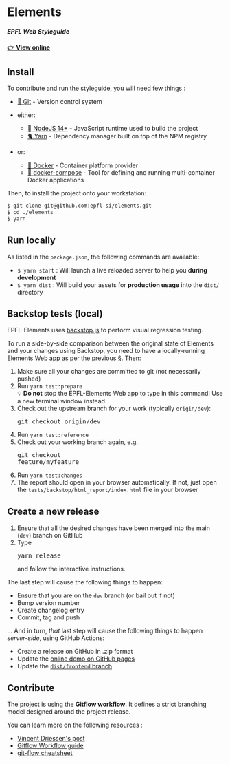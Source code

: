 # Elements
#### *EPFL Web Styleguide*

#### [👉 View online](https://epfl-si.github.io/elements)

## Install

To contribute and run the styleguide, you will need few things :
- [🔀 Git](https://git-scm.com/) - Version control system
- either:

  - [📗 NodeJS 14+](https://nodejs.org/en/) - JavaScript runtime used to build the project
  - [🐈 Yarn](https://yarnpkg.com/lang/en/) - Dependency manager built on top of the NPM registry

- or:
  - [🐳 Docker](https://www.docker.com/) - Container platform provider
  - [🐳 docker-compose](https://www.docker.com/) - Tool for defining and running multi-container Docker applications

Then, to install the project onto your workstation:

```bash
$ git clone git@github.com:epfl-si/elements.git
$ cd ./elements
$ yarn
```

## Run locally

As listed in the `package.json`, the following commands are available:

- `$ yarn start` : Will launch a live reloaded server to help you **during development**
- `$ yarn dist` : Will build your assets for **production usage** into the `dist/` directory

## Backstop tests (local)

EPFL-Elements uses [backstop.js](https://github.com/garris/BackstopJS#backstopjs) to perform visual regression testing.

To run a side-by-side comparison between the original state of Elements and your changes using Backstop, you need to have a locally-running Elements Web app as per the previous §. Then:

1. Make sure all your changes are committed to git (not necessarily pushed)
1. Run `yarn test:prepare`<br/>💡 **Do not** stop the EPFL-Elements Web app to type in this command! Use a new terminal window instead.
1. Check out the upstream branch for your work (typically `origin/dev`): <pre>git checkout origin/dev</pre>
1. Run `yarn test:reference`
1. Check out your working branch again, e.g. <pre>git checkout feature/myfeature</pre>
1. Run `yarn test:changes`
1. The report should open in your browser automatically. If not, just open the `tests/backstop/html_report/index.html` file in your browser

## Create a new release

1. Ensure that all the desired changes have been merged into the main (`dev`) branch on GitHub
1. Type <pre>yarn release</pre> and follow the interactive instructions.

The last step will cause the following things to happen:
- Ensure that you are on the `dev` branch (or bail out if not)
- Bump version number
- Create changelog entry
- Commit, tag and push

... And in turn, *that* last step will cause the following things to happen *server-side*, using GitHub Actions:
- Create a release on GitHub in .zip format
- Update the [online demo on GitHub pages](https://epfl-si.github.io/elements/)
- Update the [`dist/frontend` branch](https://github.com/epfl-si/elements/tree/dist/frontend)

## Contribute

The project is using the **Gitflow workflow**. It defines a strict branching model designed around the project release.

You can learn more on the following resources :
- [Vincent Driessen's post](http://nvie.com/posts/a-successful-git-branching-model/)
- [Gitflow Workflow guide](https://www.atlassian.com/git/tutorials/comparing-workflows/gitflow-workflow)
- [git-flow cheatsheet](https://danielkummer.github.io/git-flow-cheatsheet/)

